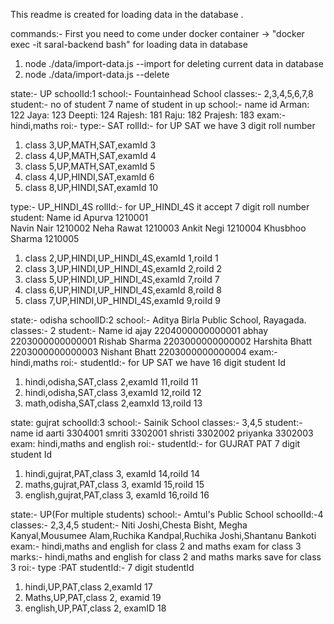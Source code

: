 This readme is created for loading data in the database .

commands:- 
First you need to come under docker container
-> "docker exec -it saral-backend bash"
for loading data in database
1. node ./data/import-data.js --import
for deleting current data in database
2.  node ./data/import-data.js --delete

state:- UP
schoolId:1
school:- Fountainhead School
classes:- 2,3,4,5,6,7,8
student:- no of student 7 
name of student in up school:- 
name   id
Arman: 122
Jaya: 123
Deepti: 124
Rajesh: 181
Raju: 182
Prajesh: 183
exam:- hindi,maths
roi:-
type:- SAT
rollId:-  for UP SAT we have 3 digit roll number
1. class 3,UP,MATH,SAT,examId 3
2. class 4,UP,MATH,SAT,examId 4
3. class 5,UP,MATH,SAT,examId 5
4. class 4,UP,HINDI,SAT,examId 6
5. class 8,UP,HINDI,SAT,examId 10

type:- UP_HINDI_4S
rollId:- for UP_HINDI_4S it accept 7 digit roll number
student:
Name              id
Apurva            1210001  
Navin Nair        1210002
Neha Rawat        1210003
Ankit Negi        1210004
Khusbhoo Sharma   1210005
1. class 2,UP,HINDI,UP_HINDI_4S,examId 1,roiId 1
2. class 3,UP,HINDI,UP_HINDI_4S,examId 2,roiId 2
3. class 5,UP,HINDI,UP_HINDI_4S,examId 7,roiId 7
4. class 6,UP,HINDI,UP_HINDI_4S,examId 8,roiId 8
5. class 7,UP,HINDI,UP_HINDI_4S,examId 9,roiId 9


state:- odisha
schoolID:2
school:- Aditya Birla Public School, Rayagada.
classes:- 2
student:- 
Name               id
ajay            2204000000000001
abhay           2203000000000001
Rishab Sharma   2203000000000002
Harshita Bhatt  2203000000000003
Nishant Bhatt   2203000000000004
exam:- hindi,maths
roi:- 
studentId:-  for UP SAT we have 16 digit student Id
1. hindi,odisha,SAT,class 2,examId 11,roiId 11
2. hindi,odisha,SAT,class 3,examId 12,roiId 12
2. math,odisha,SAT,class 2,eamxId 13,roiId 13

state: gujrat
schoolId:3
school:- Sainik School
classes:- 3,4,5
student:- 
name       id 
aarti      3304001
smriti     3302001
shristi    3302002
priyanka   3302003
exam: hindi,maths and english
roi:-
studentId:- for GUJRAT PAT 7 digit student Id
1. hindi,gujrat,PAT,class 3, examId 14,roiId 14
2. maths,gujrat,PAT,class 3, examId 15,roiId 15
3. english,gujrat,PAT,class 3, examId 16,roiId 16

state:- UP(For multiple students)
school:- Amtul's Public School
schoolId:-4
classes:- 2,3,4,5
student:- Niti Joshi,Chesta Bisht, Megha Kanyal,Mousumee Alam,Ruchika Kandpal,Ruchika Joshi,Shantanu Bankoti
exam:- hindi,maths and english for class 2 and maths exam for class 3
marks:- hindi,maths and english for class 2 and maths marks save for class 3
roi:- 
type :PAT
studentId:- 7 digit studentId
1. hindi,UP,PAT,class 2,examId 17
2. Maths,UP,PAT,class 2, examid 19
3. english,UP,PAT,class 2, examID 18